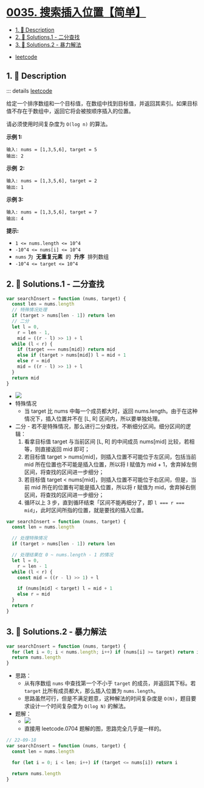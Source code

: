 # [0035. 搜索插入位置【简单】](https://github.com/Tdahuyou/TNotes.leetcode/tree/main/notes/0035.%20%E6%90%9C%E7%B4%A2%E6%8F%92%E5%85%A5%E4%BD%8D%E7%BD%AE%E3%80%90%E7%AE%80%E5%8D%95%E3%80%91)

<!-- region:toc -->

- [1. 📝 Description](#1--description)
- [2. 🎯 Solutions.1 - 二分查找](#2--solutions1---二分查找)
- [3. 🎯 Solutions.2 - 暴力解法](#3--solutions2---暴力解法)

<!-- endregion:toc -->

- [leetcode](https://leetcode.cn/problems/search-insert-position/)

## 1. 📝 Description

::: details [leetcode](https://leetcode.cn)

给定一个排序数组和一个目标值，在数组中找到目标值，并返回其索引。如果目标值不存在于数组中，返回它将会被按顺序插入的位置。

请必须使用时间复杂度为 `O(log n)` 的算法。

**示例 1:**

```
输入: nums = [1,3,5,6], target = 5
输出: 2
```

**示例  2:**

```
输入: nums = [1,3,5,6], target = 2
输出: 1
```

**示例 3:**

```
输入: nums = [1,3,5,6], target = 7
输出: 4
```

**提示:**

- `1 <= nums.length <= 10^4`
- `-10^4 <= nums[i] <= 10^4`
- `nums` 为  **无重复元素**  的  **升序**  排列数组
- `-10^4 <= target <= 10^4`

## 2. 🎯 Solutions.1 - 二分查找

```javascript
var searchInsert = function (nums, target) {
  const len = nums.length
  // 特殊情况处理
  if (target > nums[len - 1]) return len
  // 二分
  let l = 0,
    r = len - 1,
    mid = ((r - l) >> 1) + l
  while (l < r) {
    if (target === nums[mid]) return mid
    else if (target > nums[mid]) l = mid + 1
    else r = mid
    mid = ((r - l) >> 1) + l
  }
  return mid
}
```

- ![](https://cdn.jsdelivr.net/gh/Tdahuyou/imgs@main/2024-11-03-21-30-01.png)
- 特殊情况
  - 当 target 比 nums 中每一个成员都大时，返回 nums.length。由于在这种情况下，插入位置并不在 [L, R] 区间内，所以要单独处理。
- 二分 - 若不是特殊情况，那么进行二分查找，不断细分区间。细分区间的逻辑：
  1. 看拿目标值 target 与当前区间 [L, R] 的中间成员 nums[mid] 比较，若相等，则直接返回 mid 即可；
  2. 若目标值 target > nums[mid]，则插入位置不可能位于左区间，包括当前 mid 所在位置也不可能是插入位置，所以将 l 赋值为 mid + 1，舍弃掉左侧区间，将查找的区间进一步细分；
  3. 若目标值 target < nums[mid]，则插入位置不可能位于右区间，但是，当前 mid 所在的位置有可能是插入位置，所以将 r 赋值为 mid，舍弃掉右侧区间，将查找的区间进一步细分；
  4. 循环以上 3 步，直到循环结束「区间不能再细分了，即 `l === r === mid`」，此时区间所指的位置，就是要找的插入位置。

```js
var searchInsert = function (nums, target) {
  const len = nums.length

  // 处理特殊情况
  if (target > nums[len - 1]) return len

  // 处理结果在 0 ~ nums.length - 1 的情况
  let l = 0,
    r = len - 1
  while (l < r) {
    const mid = ((r - l) >> 1) + l

    if (nums[mid] < target) l = mid + 1
    else r = mid
  }
  return r
}
```

## 3. 🎯 Solutions.2 - 暴力解法

```javascript
var searchInsert = function (nums, target) {
  for (let i = 0; i < nums.length; i++) if (nums[i] >= target) return i
  return nums.length
}
```

- 思路：
  - 从有序数组 `nums` 中查找第一个不小于 `target` 的成员，并返回其下标。若 `target` 比所有成员都大，那么插入位置为 `nums.length`。
  - 思路虽然可行，但是不满足题意，这种解法的时间复杂度是 `O(N)`，题目要求设计一个时间复杂度为 `O(log N)` 的解法。
- 题解：
  - ![](https://cdn.jsdelivr.net/gh/Tdahuyou/imgs@main/2024-11-03-21-31-58.png)
  - 直接用 leetcode.0704 题解的图，思路完全几乎是一样的。

```js
// 22-09-18
var searchInsert = function (nums, target) {
  const len = nums.length

  for (let i = 0; i < len; i++) if (target <= nums[i]) return i

  return nums.length
}
```
